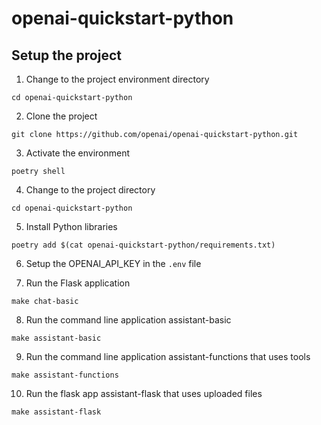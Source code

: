 # openai-quickstart-python

## Setup the project

1. Change to the project environment directory

```
cd openai-quickstart-python
```

2. Clone the project

```
git clone https://github.com/openai/openai-quickstart-python.git
```

3. Activate the environment

```
poetry shell
```

4. Change to the project directory

```
cd openai-quickstart-python
```

5. Install Python libraries

```
poetry add $(cat openai-quickstart-python/requirements.txt)
```

6. Setup the OPENAI_API_KEY in the `.env` file

7. Run the Flask application

```
make chat-basic
```

8. Run the command line application assistant-basic

```
make assistant-basic
```

9. Run the command line application assistant-functions that uses tools

```
make assistant-functions
```

10. Run the flask app assistant-flask that uses uploaded files

```
make assistant-flask
```
